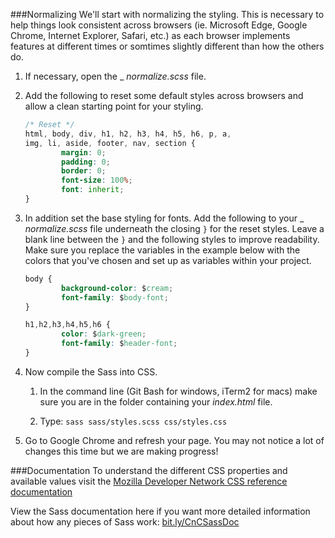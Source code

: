 ###Normalizing
We'll start with normalizing the styling.  This is necessary to help things look consistent across browsers (ie. Microsoft Edge, Google Chrome, Internet Explorer, Safari, etc.) as each browser implements features at different times or somtimes slightly different than how the others do.  

1. If necessary, open the _ _normalize.scss_ file. 
    
2. Add the following to reset some default styles across browsers and allow a clean starting point for your styling.
    
    ```css
    /* Reset */
    html, body, div, h1, h2, h3, h4, h5, h6, p, a,
    img, li, aside, footer, nav, section {
            margin: 0;
            padding: 0;
            border: 0;
            font-size: 100%;
            font: inherit;
    }
    ```
    
3. In addition set the base styling for fonts. Add the following to your _ _normalize.scss_ file underneath the closing `}` for the reset styles.  Leave a blank line between the `}` and the following styles to improve readability. Make sure you replace the variables in the example below with the colors that you've chosen and set up as variables within your project.
    
    ```css
    body {
            background-color: $cream;
            font-family: $body-font;
    }

    h1,h2,h3,h4,h5,h6 {
            color: $dark-green;
            font-family: $header-font;
    }
    ```
    
4. Now compile the Sass into CSS. 
    
    1. In the command line (Git Bash for windows, iTerm2 for macs) make sure you are in the folder containing your _index.html_ file.
    
    2.  Type: `sass sass/styles.scss css/styles.css`

5. Go to Google Chrome and refresh your page. You may not notice a lot of changes this time but we are making progress!

###Documentation
To understand the different CSS properties and available values visit the [Mozilla Developer Network CSS reference documentation](https://developer.mozilla.org/en-US/docs/Web/CSS/Reference)

View the Sass documentation here if you want more detailed information about how any pieces of Sass work: [bit.ly/CnCSassDoc](http://bit.ly/CnCSassDoc) 

